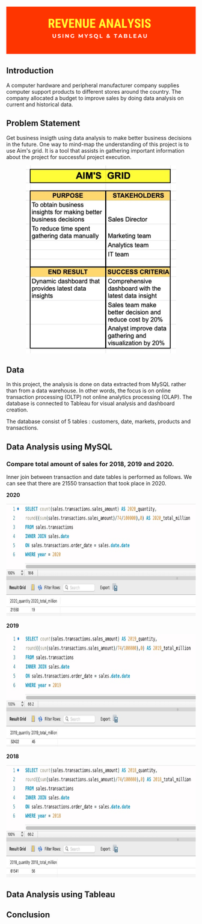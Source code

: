 ![Banner](https://github.com/Hafizah/Revenue-Analysis-using-MySQL-and-Tableau/blob/main/Pictures/Revenue_Banner.png)

## Introduction

A computer hardware and peripheral manufacturer company supplies computer support products to different stores around the country. The company allocated a budget to improve sales by doing data analysis on current and historical data. 

## Problem Statement

Get business insigth using data analysis to make better business decisions in the future. One way to mind-map the understanding of this project is to  use Aim's grid. It is a tool that assists in gathering important information about the project for successful project execution.

<p align="center">
  <img width="400" height="500" src="https://github.com/Hafizah/Revenue-Analysis-using-MySQL-and-Tableau/blob/main/Aim's%20Grid.jpg">
</p>

## Data 

In this project, the analysis is done on data extracted from MySQL rather than from a data warehouse. In other words, the focus is on online transaction processing (OLTP) not online analytics processing (OLAP). The database is connected to Tableau for visual analysis and dashboard creation.

The database consist of 5 tables : customers, date, markets, products and transactions.

## Data Analysis using MySQL

### Compare total amount of sales for 2018, 2019 and 2020.
Inner join between transaction and date tables is performed as follows. We can see that there are 21550 transaction that took place in 2020.

**2020**

<p align="center">
  <img width="600" height="300" src="https://github.com/Hafizah/Revenue-Analysis-using-MySQL-and-Tableau/blob/main/Pictures/Inner%20join%202020.jpg">
</p>

**2019**

<p align="center">
  <img width="600" height="300" src="https://github.com/Hafizah/Revenue-Analysis-using-MySQL-and-Tableau/blob/main/Pictures/Inner%20Join%202019.jpg">
</p>

**2018**

<p align="center">
  <img width="600" height="300" src="https://github.com/Hafizah/Revenue-Analysis-using-MySQL-and-Tableau/blob/main/Pictures/Inner%20Join%202018.jpg">
</p>

## Data Analysis using Tableau

## Conclusion



